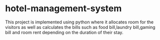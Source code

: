 # hotel-management-system


This project is implemented using python where it allocates room for the visitors as well as calculates the bills such as food bill,laundry bill,gaming bill and room rent depending on the duration of their stay.
     

